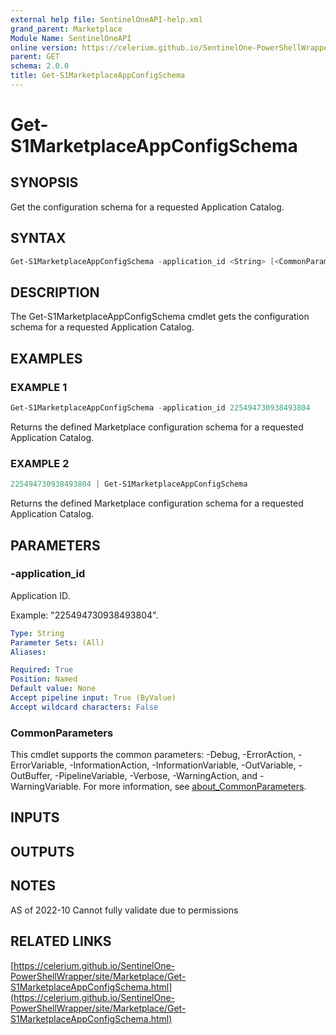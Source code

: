 ```yaml
---
external help file: SentinelOneAPI-help.xml
grand_parent: Marketplace
Module Name: SentinelOneAPI
online version: https://celerium.github.io/SentinelOne-PowerShellWrapper/site/Marketplace/Get-S1MarketplaceAppConfigSchema.html
parent: GET
schema: 2.0.0
title: Get-S1MarketplaceAppConfigSchema
---
```


# Get-S1MarketplaceAppConfigSchema

## SYNOPSIS
Get the configuration schema for a requested Application Catalog.

## SYNTAX

```powershell
Get-S1MarketplaceAppConfigSchema -application_id <String> [<CommonParameters>]
```

## DESCRIPTION
The Get-S1MarketplaceAppConfigSchema cmdlet gets the configuration schema for a requested Application Catalog.

## EXAMPLES

### EXAMPLE 1
```powershell
Get-S1MarketplaceAppConfigSchema -application_id 225494730938493804
```

Returns the defined Marketplace configuration schema for a requested Application Catalog.

### EXAMPLE 2
```powershell
225494730938493804 | Get-S1MarketplaceAppConfigSchema
```

Returns the defined Marketplace configuration schema for a requested Application Catalog.

## PARAMETERS

### -application_id
Application ID.

Example: "225494730938493804".

```yaml
Type: String
Parameter Sets: (All)
Aliases:

Required: True
Position: Named
Default value: None
Accept pipeline input: True (ByValue)
Accept wildcard characters: False
```

### CommonParameters
This cmdlet supports the common parameters: -Debug, -ErrorAction, -ErrorVariable, -InformationAction, -InformationVariable, -OutVariable, -OutBuffer, -PipelineVariable, -Verbose, -WarningAction, and -WarningVariable. For more information, see [about_CommonParameters](http://go.microsoft.com/fwlink/?LinkID=113216).

## INPUTS

## OUTPUTS

## NOTES
AS of 2022-10
    Cannot fully validate due to permissions

## RELATED LINKS

[https://celerium.github.io/SentinelOne-PowerShellWrapper/site/Marketplace/Get-S1MarketplaceAppConfigSchema.html](https://celerium.github.io/SentinelOne-PowerShellWrapper/site/Marketplace/Get-S1MarketplaceAppConfigSchema.html)

